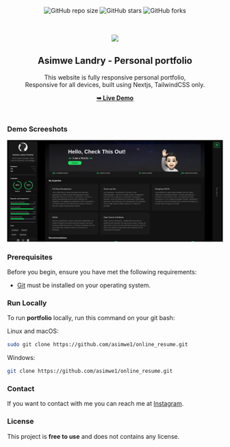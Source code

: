 <div align="center">
  
  ![GitHub repo size](https://img.shields.io/github/repo-size/asimwe1/online_resume)
  ![GitHub stars](https://img.shields.io/github/stars/asimwe1/online_resume?style=social)
  ![GitHub forks](https://img.shields.io/github/forks/asimwe1/online_resume?style=social)
 
  <br />
  <br />
  
  <img src="./public/readme-images/moj.png" />

  <h2 align="center">Asimwe Landry - Personal portfolio</h2>

This website is fully responsive personal portfolio, <br />Responsive for all devices, built using Nextjs, TailwindCSS only.

<a href="https://landrysb.online/"><strong>➥ Live Demo</strong></a>

</div>

<br />

### Demo Screeshots

![Osama Portfolio Desktop Demo](./public/readme-images/portfolio.png "Desktop Demo")

### Prerequisites

Before you begin, ensure you have met the following requirements:

- [Git](https://git-scm.com/downloads "Download Git") must be installed on your operating system.

### Run Locally

To run **portfolio** locally, run this command on your git bash:

Linux and macOS:

```bash
sudo git clone https://github.com/asimwe1/online_resume.git
```

Windows:

```bash
git clone https://github.com/asimwe1/online_resume.git
```

### Contact

If you want to contact with me you can reach me at [Instagram](https://www.Instagram.com/landry_sb).

### License

This project is **free to use** and does not contains any license.
